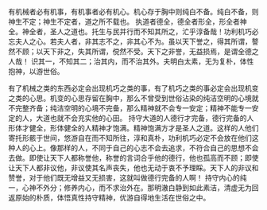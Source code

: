 有机械者必有机事，有机事者必有机心。机心存于胸中则纯白不备。纯白不备，则神生不定；神生不定者，道之所不载也。
执道者德全，德全者形全，形全者神全。神全者，圣人之道也。托生与民并行而不知其所之，汒乎淳备哉！功利机巧必忘夫人之心。若夫人者，非其志不之，非其心不为。虽以天下誉之，得其所谓，謷然不顾；以天下非之，失其所谓，傥然不受。天下之非誉，无益损焉，是谓全德之人哉！
识其一，不知其二；治其内，而不治其外。夫明白太素，无为复朴，体性抱神，以游世俗。

有了机械之类的东西必定会出现机巧之类的事，有了机巧之类的事必定会出现机变之类的心思。机变的心思存留在胸中，那么不曾受到世俗沾染的纯洁空明的心境就不完整齐备；纯洁空明的心境不完备，那么精神就不会专一安定；精神不能专一安定的人，大道也就不会充实他的心田。
持守大道的人德行才完备，德行完备的人形体才健全，形体健全的人精神才饱满。精神饱满方才是圣人之道。这样的人他们寄托形骸于世间，悠游自在而不知所往，淳和真朴，功利机巧必定不会放在他们这种人的心上。像那样的人，不同于自己的心志不会去追求，不符合自己的思想不会去做。即使让天下人都称誉他，称誉的言词合乎他的德行，他也孤高而不顾；即使让天下人都非议他，非议使其名声丧失，他也无动于衷不予理睬。天下人的非议和赞誉，对于他们既无增益又无损害，这就叫做德行完备的人啊！
持守内心的纯一，心神不外分；修养内心，而不求治外在。那明澈白静到如此素洁，清虚无为回返原始的朴质，体悟真性持守精神，优游自得地生活在世俗之中。
